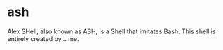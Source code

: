 # ash
Alex SHell, also known as ASH, is a Shell that imitates Bash. This shell is entirely created by... me.
